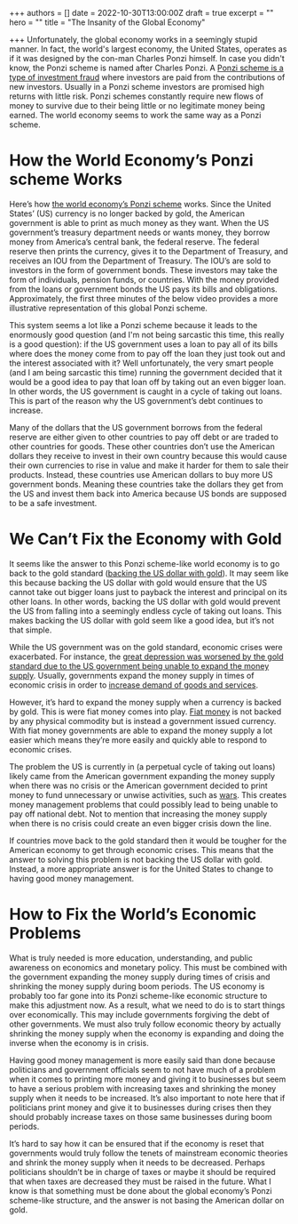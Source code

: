 +++
authors = []
date = 2022-10-30T13:00:00Z
draft = true
excerpt = ""
hero = ""
title = "The Insanity of the Global Economy"

+++
Unfortunately, the global economy works in a seemingly stupid manner. In fact, the world's largest economy, the United States, operates as if it was designed by the con-man Charles Ponzi himself. In case you didn't know, the Ponzi scheme is named after Charles Ponzi. A [Ponzi scheme is a type of investment fraud](https://www.investor.gov/introduction-investing/investing-basics/glossary/ponzi-schemes) where investors are paid from the contributions of new investors. Usually in a Ponzi scheme investors are promised high returns with little risk. Ponzi schemes constantly require new flows of money to survive due to their being little or no legitimate money being earned. The world economy seems to work the same way as a Ponzi scheme.

# How the World Economy’s Ponzi scheme Works

Here’s how [the world economy’s Ponzi scheme](https://youtu.be/NJd6RKsY5H4) works. Since the United States’ (US) currency is no longer backed by gold, the American government is able to print as much money as they want. When the US government’s treasury department needs or wants money, they borrow money from America’s central bank, the federal reserve. The federal reserve then prints the currency, gives it to the Department of Treasury, and receives an IOU from the Department of Treasury. The IOU’s are sold to investors in the form of government bonds. These investors may take the form of individuals, pension funds, or countries. With the money provided from the loans or government bonds the US pays its bills and obligations. Approximately, the first three minutes of the below video provides a more illustrative representation of this global Ponzi scheme.

This system seems a lot like a Ponzi scheme because it leads to the enormously good question (and I'm not being sarcastic this time, this really is a good question): if the US government uses a loan to pay all of its bills where does the money come from to pay off the loan they just took out and the interest associated with it? Well unfortunately, the very smart people (and I am being sarcastic this time) running the government decided that it would be a good idea to pay that loan off by taking out an even bigger loan. In other words, the US government is caught in a cycle of taking out loans. This is part of the reason why the US government’s debt continues to increase.

Many of the dollars that the US government borrows from the federal reserve are either given to other countries to pay off debt or are traded to other countries for goods. These other countries don’t use the American dollars they receive to invest in their own country because this would cause their own currencies to rise in value and make it harder for them to sale their products. Instead, these countries use American dollars to buy more US government bonds. Meaning these countries take the dollars they get from the US and invest them back into America because US bonds are supposed to be a safe investment.

# We Can’t Fix the Economy with Gold

It seems like the answer to this Ponzi scheme-like world economy is to go back to the gold standard ([backing the US dollar with gold](https://www.investopedia.com/ask/answers/09/gold-standard.asp)). It may seem like this because backing the US dollar with gold would ensure that the US cannot take out bigger loans just to payback the interest and principal on its other loans. In other words, backing the US dollar with gold would prevent the US from falling into a seemingly endless cycle of taking out loans. This makes backing the US dollar with gold seem like a good idea, but it’s not that simple.

While the US government was on the gold standard, economic crises were exacerbated. For instance, the [great depression was worsened by the gold standard due to the US government being unable to expand the money supply](https://www.history.com/news/how-did-the-gold-standard-contribute-to-the-great-depression). Usually, governments expand the money supply in times of economic crisis in order to [increase demand of goods and services](https://www.csun.edu/sites/default/files/macro9_0.pdf).

However, it’s hard to expand the money supply when a currency is backed by gold. This is were fiat money comes into play. [Fiat money](https://www.investopedia.com/terms/f/fiatmoney.asp) is not backed by any physical commodity but is instead a government issued currency. With fiat money governments are able to expand the money supply a lot easier which means they’re more easily and quickly able to respond to economic crises.

The problem the US is currently in (a perpetual cycle of taking out loans) likely came from the American government expanding the money supply when there was no crisis or the American government decided to print money to fund unnecessary or unwise activities, such as [wars](https://www.cfr.org/backgrounder/national-debt-dilemma). This creates money management problems that could possibly lead to being unable to pay off national debt. Not to mention that increasing the money supply when there is no crisis could create an even bigger crisis down the line.

If countries move back to the gold standard then it would be tougher for the American economy to get through economic crises. This means that the answer to solving this problem is not backing the US dollar with gold. Instead, a more appropriate answer is for the United States to change to having good money management.

# How to Fix the World’s Economic Problems

What is truly needed is more education, understanding, and public awareness on economics and monetary policy. This must be combined with the government expanding the money supply during times of crisis and shrinking the money supply during boom periods. The US economy is probably too far gone into its Ponzi scheme-like economic structure to make this adjustment now. As a result, what we need to do is to start things over economically. This may include governments forgiving the debt of other governments. We must also truly follow economic theory by actually shrinking the money supply when the economy is expanding and doing the inverse when the economy is in crisis.

Having good money management is more easily said than done because politicians and government officials seem to not have much of a problem when it comes to printing more money and giving it to businesses but seem to have a serious problem with increasing taxes and shrinking the money supply when it needs to be increased. It’s also important to note here that if politicians print money and give it to businesses during crises then they should probably increase taxes on those same businesses during boom periods.

It’s hard to say how it can be ensured that if the economy is reset that governments would truly follow the tenets of mainstream economic theories and shrink the money supply when it needs to be decreased. Perhaps politicians shouldn’t be in charge of taxes or maybe it should be required that when taxes are decreased they must be raised in the future. What I know is that something must be done about the global economy’s Ponzi scheme-like structure, and the answer is not basing the American dollar on gold.